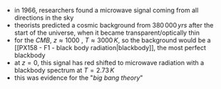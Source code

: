 - in $1966$, researchers found a microwave signal coming from all directions in the sky
- theorists predicted a cosmic background from $380\,000\,yrs$ after the start of the universe, when it became transparent/optically thin
- for the *CMB*, $z\approx 1000$ , $T\approx 3000\,K$, so the background would be a [[PX158 - F1 - black body radiation|blackbody]], the most perfect blackbody
- at $z=0$, this signal has red shifted to microwave radiation with a  blackbody spectrum at $T=2.73\,K$
- this was evidence for the "*big bang theory*"
